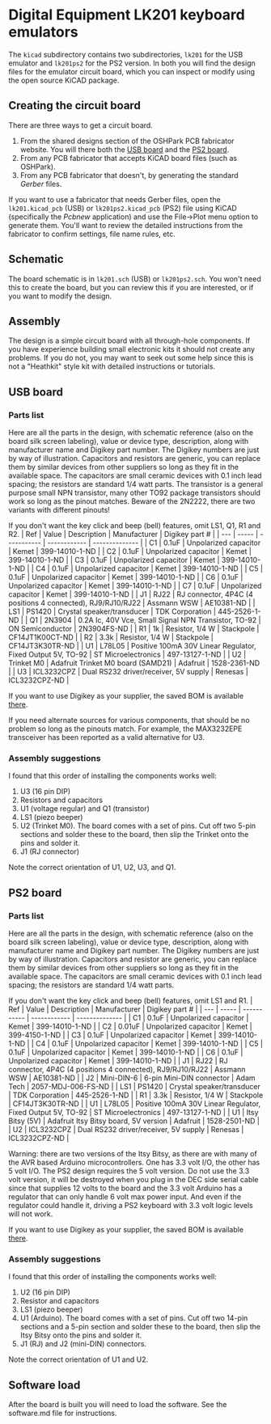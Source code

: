 # Digital Equipment LK201 keyboard emulators

The `kicad` subdirectory contains two subdirectories, `lk201` for the USB emulator and `lk201ps2` for the PS2 version.  In both you will find the design files for the emulator circuit board, which you can inspect or modify using the open source KiCAD package.

## Creating the circuit board

There are three ways to get a circuit board.
1. From the shared designs section of the OSHPark PCB fabricator website.  You will there both the [USB board](https://oshpark.com/shared_projects/zDjWDDDL "LK201 emulator") and the [PS2 board](https://oshpark.com/shared_projects/FJsOFwzi "LK201-PS2 emulator").
2. From any PCB fabricator that accepts KiCAD board files (such as OSHPark).
3. From any PCB fabricator that doesn't, by generating the standard *Gerber* files.

If you want to use a fabricator that needs Gerber files, open the `lk201.kicad_pcb` (USB) or `lk201ps2.kicad_pcb` (PS2) file using KiCAD (specifically the *Pcbnew* application) and use the File->Plot menu option to generate them.  You'll want to review the detailed instructions from the fabricator to confirm settings, file name rules, etc.

## Schematic

The board schematic is in `lk201.sch` (USB) or `lk201ps2.sch`.  You won't need this to create the board, but you can review this if you are interested, or if you want to modify the design.

## Assembly

The design is a simple circuit board with all through-hole components.  If you have experience building small electronic kits it should not create any problems.  If you do not, you may want to seek out some help since this is not a "Heathkit" style kit with detailed instructions or tutorials.

## USB board

### Parts list

Here are all the parts in the design, with schematic reference (also on the board silk screen labeling), value or device type, description, along with manufacturer name and Digikey part number.  The Digikey numbers are just by way of illustration.  Capacitors and resistors are generic, you can replace them by similar devices from other suppliers so long as they fit in the available space.  The capacitors  are small ceramic devices with 0.1 inch lead spacing; the resistors are standard 1/4 watt parts.  The transistor is a general purpose small NPN transistor, many other TO92 package transistors should work so long as the pinout matches.  Beware of the 2N2222, there are two variants with different pinouts!

If you don't want the key click and beep (bell) features, omit LS1, Q1, R1 and R2.
| Ref | Value | Description | Manufacturer | Digikey part # |
| --- | ----- | ----------- | ------------ | -------------- |
| C1 | 0.1uF | Unpolarized capacitor | Kemet | 399-14010-1-ND |
| C2 | 0.1uF | Unpolarized capacitor | Kemet | 399-14010-1-ND |
| C3 | 0.1uF | Unpolarized capacitor | Kemet | 399-14010-1-ND |
| C4 | 0.1uF | Unpolarized capacitor | Kemet | 399-14010-1-ND |
| C5 | 0.1uF | Unpolarized capacitor | Kemet | 399-14010-1-ND |
| C6 | 0.1uF | Unpolarized capacitor | Kemet | 399-14010-1-ND |
| C7 | 0.1uF | Unpolarized capacitor | Kemet | 399-14010-1-ND |
| J1 | RJ22 | RJ connector, 4P4C (4 positions 4 connected), RJ9/RJ10/RJ22 | Assmann WSW | AE10381-ND |
| LS1 | PS1420 | Crystal speaker/transducer | TDK Corporation | 445-2526-1-ND |
| Q1 | 2N3904 | 0.2A Ic, 40V Vce, Small Signal NPN Transistor, TO-92 | ON Semiconductor | 2N3904FS-ND |
| R1 | 1k | Resistor, 1/4 W | Stackpole | CF14JT1K00CT-ND |
| R2 | 3.3k | Resistor, 1/4 W | Stackpole | CF14JT3K30TR-ND |
| U1 | L78L05 | Positive 100mA 30V Linear Regulator, Fixed Output 5V, TO-92 | ST Microelectronics | 497-13127-1-ND |
| U2 | Trinket M0 | Adafruit Trinket M0 board (SAMD21) | Adafruit | 1528-2361-ND |
| U3 | ICL3232CPZ | Dual RS232 driver/receiver, 5V supply | Renesas | ICL3232CPZ-ND |

If you want to use Digikey as your supplier, the saved BOM is available [there](https://www.digikey.com/short/zrhrcz "Digikey BOM").

If you need alternate sources for various components, that should be no problem so long as the pinouts match.  For example, the MAX3232EPE transceiver has been reported as a valid alternative for U3.

### Assembly suggestions

I found that this order of installing the components works well:
1. U3 (16 pin DIP)
2. Resistors and capacitors
3. U1 (voltage regular) and Q1 (transistor)
4. LS1 (piezo beeper)
5. U2 (Trinket M0).  The board comes with a set of pins.  Cut off two 5-pin sections and solder these to the board, then slip the Trinket onto the pins and solder it.
6. J1 (RJ connector)

Note the correct orientation of U1, U2, U3, and Q1.

## PS2 board

### Parts list

Here are all the parts in the design, with schematic reference (also on the board silk screen labeling), value or device type, description, along with manufacturer name and Digikey part number.  The Digikey numbers are just by way of illustration.  Capacitors and resistor are generic, you can replace them by similar devices from other suppliers so long as they fit in the available space.  The capacitors  are small ceramic devices with 0.1 inch lead spacing; the resistors are standard 1/4 watt parts.  

If you don't want the key click and beep (bell) features, omit LS1 and R1.
| Ref | Value | Description | Manufacturer | Digikey part # |
| --- | ----- | ----------- | ------------ | -------------- |
| C1 | 0.1uF | Unpolarized capacitor | Kemet | 399-14010-1-ND |
| C2 | 0.01uF | Unpolarized capacitor | Kemet | 399-4150-1-ND |
| C3 | 0.1uF | Unpolarized capacitor | Kemet | 399-14010-1-ND |
| C4 | 0.1uF | Unpolarized capacitor | Kemet | 399-14010-1-ND |
| C5 | 0.1uF | Unpolarized capacitor | Kemet | 399-14010-1-ND |
| C6 | 0.1uF | Unpolarized capacitor | Kemet | 399-14010-1-ND |
| J1 | RJ22 | RJ connector, 4P4C (4 positions 4 connected), RJ9/RJ10/RJ22 | Assmann WSW | AE10381-ND |
| J2 | Mini-DIN-6 | 6-pin Mini-DIN connector | Adam Tech | 2057-MDJ-006-FS-ND |
| LS1 | PS1420 | Crystal speaker/transducer | TDK Corporation | 445-2526-1-ND |
| R1 | 3.3k | Resistor, 1/4 W | Stackpole | CF14JT3K30TR-ND |
| U1 | L78L05 | Positive 100mA 30V Linear Regulator, Fixed Output 5V, TO-92 | ST Microelectronics | 497-13127-1-ND |
| U1 | Itsy Bitsy (5V) | Adafruit Itsy Bitsy board, 5V version | Adafruit | 1528-2501-ND |
| U2 | ICL3232CPZ | Dual RS232 driver/receiver, 5V supply | Renesas | ICL3232CPZ-ND |

Warning: there are two versions of the Itsy Bitsy, as there are with many of the AVR based Arduino microcontrollers.  One has 3.3 volt I/O, the other has 5 volt I/O.  The PS2 design requires the 5 volt version.  Do not use the 3.3 volt version, it will be destroyed when you plug in the DEC side serial cable since that supplies 12 volts to the board and the 3.3 volt Arduino has a regulator that can only handle 6 volt max power input.  And even if the regulator could handle it, driving a PS2 keyboard with 3.3 volt logic levels will not work.

If you want to use Digikey as your supplier, the saved BOM is available [there](https://www.digikey.com/short/qbc941dj "Digikey PS2 BOM").

### Assembly suggestions

I found that this order of installing the components works well:
1. U2 (16 pin DIP)
2. Resistor and capacitors
4. LS1 (piezo beeper)
5. U1 (Arduino).  The board comes with a set of pins.  Cut off two 14-pin sections and a 5-pin section and solder these to the board, then slip the Itsy Bitsy onto the pins and solder it.
6. J1 (RJ) and J2 (mini-DIN) connectors.

Note the correct orientation of U1 and U2.

## Software load

After the board is built you will need to load the software.  See the software.md file for instructions.
